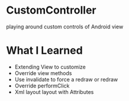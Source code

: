 # CustomController
playing around custom controls of Android view

# What I Learned
* Extending View to customize
*	Override view methods
*	Use invalidate to force a redraw or redraw
*	Override performClick
*	Xml layout layout with Attributes
